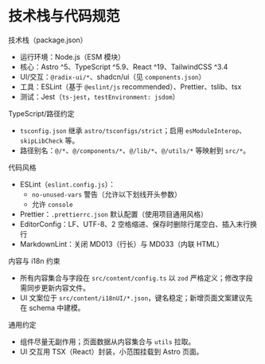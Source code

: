# 技术栈与代码规范

技术栈（package.json）
- 运行环境：Node.js（ESM 模块）
- 核心：Astro ^5、TypeScript ^5.9、React ^19、TailwindCSS ^3.4
- UI/交互：`@radix-ui/*`、shadcn/ui（见 `components.json`）
- 工具：ESLint（基于 `@eslint/js` recommended）、Prettier、tslib、tsx
- 测试：Jest（`ts-jest`，`testEnvironment: jsdom`）

TypeScript/路径约定
- `tsconfig.json` 继承 `astro/tsconfigs/strict`；启用 `esModuleInterop`、`skipLibCheck` 等。
- 路径别名：`@/*`、`@/components/*`、`@/lib/*`、`@/utils/*` 等映射到 `src/*`。

代码风格
- ESLint（`eslint.config.js`）：
  - `no-unused-vars` 警告（允许以下划线开头参数）
  - 允许 `console`
- Prettier：`.prettierrc.json` 默认配置（使用项目通用风格）
- EditorConfig：LF、UTF-8、2 空格缩进、保存时删除行尾空白、插入末行换行
- MarkdownLint：关闭 MD013（行长）与 MD033（内联 HTML）

内容与 i18n 约束
- 所有内容集合与字段在 `src/content/config.ts` 以 `zod` 严格定义；修改字段需同步更新内容文件。
- UI 文案位于 `src/content/i18nUI/*.json`，键名稳定；新增页面文案建议先在 schema 中建模。

通用约定
- 组件尽量无副作用；页面数据从内容集合与 `utils` 拉取。
- UI 交互用 TSX（React）封装，小范围挂载到 Astro 页面。